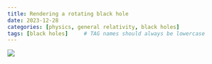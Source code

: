 ```yaml
---
title: Rendering a rotating black hole
date: 2023-12-28
categories: [physics, general relativity, black holes]
tags: [black holes]     # TAG names should always be lowercase
---
```


![]("../images/black_hole_renders/hot_jet.png")
